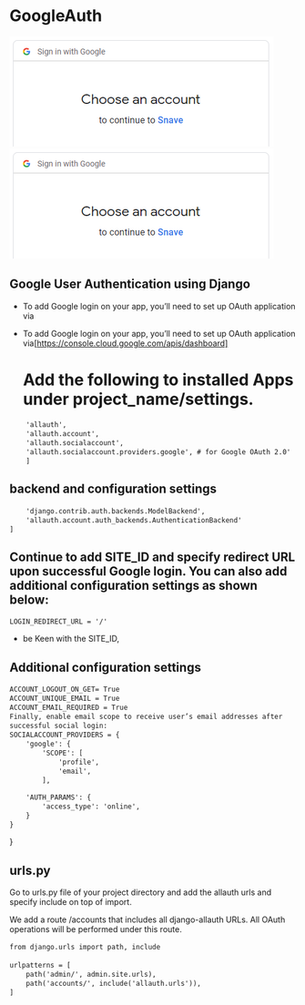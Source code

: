 # GoogleAuth
!["snave_pic"](https://github.com/gamer-snave/googleAuth/blob/main/snave.png)
!["snave_pic"](https://github.com/gamer-snave/googleAuth/blob/main/snave.png)
## Google User Authentication using Django
* To add Google login on your app, you’ll need to set up OAuth application via
* To add Google login on your app, you’ll need to set up OAuth application via[https://console.cloud.google.com/apis/dashboard]

    # Add the following to installed Apps under project_name/settings.
``` 'django.contrib.sites', 
    'allauth',
    'allauth.account',
    'allauth.socialaccount',
    'allauth.socialaccount.providers.google', # for Google OAuth 2.0'
    ]
```
## backend and configuration settings
```AUTHENTICATION_BACKENDS = [
    'django.contrib.auth.backends.ModelBackend',
    'allauth.account.auth_backends.AuthenticationBackend'
]
```
## Continue to add SITE_ID and specify redirect URL upon successful Google login. You can also add additional configuration settings as shown below:
```SITE_ID = 1
LOGIN_REDIRECT_URL = '/'
```
* be Keen with the SITE_ID, 

## Additional configuration settings
``` SOCIALACCOUNT_QUERY_EMAIL = True
ACCOUNT_LOGOUT_ON_GET= True
ACCOUNT_UNIQUE_EMAIL = True
ACCOUNT_EMAIL_REQUIRED = True
Finally, enable email scope to receive user’s email addresses after successful social login:
SOCIALACCOUNT_PROVIDERS = {
    'google': {
        'SCOPE': [
            'profile',
            'email',
        ],
  ```
        'AUTH_PARAMS': {
            'access_type': 'online',
        }
    }
}
## urls.py
Go to urls.py file of your project directory and add the allauth urls and specify include on top of import.

We add a route /accounts that includes all django-allauth URLs. All OAuth operations will be performed under this route.

```from django.contrib import admin
from django.urls import path, include

urlpatterns = [
    path('admin/', admin.site.urls),
    path('accounts/', include('allauth.urls')),
]
```

